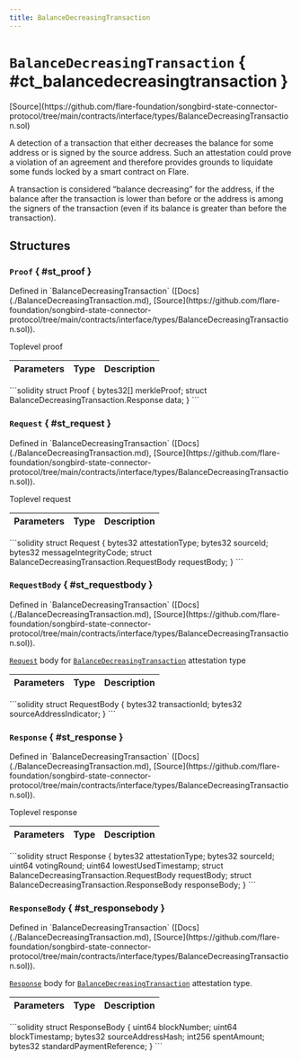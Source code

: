 ```yaml
---
title: BalanceDecreasingTransaction
---
```


<!-- This is an autogenerated file. Do not edit! -->

# `BalanceDecreasingTransaction` { #ct_balancedecreasingtransaction }

<div class="api-node-source" markdown>
[Source](https://github.com/flare-foundation/songbird-state-connector-protocol/tree/main/contracts/interface/types/BalanceDecreasingTransaction.sol)
</div>

<div class="api-node-internal" markdown>

A detection of a transaction that either decreases the balance for some address or is signed by the source address.
Such an attestation could prove a violation of an agreement and therefore provides grounds to liquidate some funds locked by a smart contract on Flare.

A transaction is considered “balance decreasing” for the address, if the balance after the transaction is lower than before or the address is among the signers of the transaction (even if its balance is greater than before the transaction).

</div>

<div class="api-node-type" markdown>

## Structures

<div class="api-node" markdown>

### `Proof` { #st_proof }

<div class="api-node-source" markdown>
Defined in `BalanceDecreasingTransaction` ([Docs](./BalanceDecreasingTransaction.md), [Source](https://github.com/flare-foundation/songbird-state-connector-protocol/tree/main/contracts/interface/types/BalanceDecreasingTransaction.sol)).
</div>

<div class="api-node-internal" markdown>

Toplevel proof

| Parameters | Type | Description |
| ---------- | ---- | ----------- |

</div>
```solidity
struct Proof {
  bytes32[] merkleProof;
  struct BalanceDecreasingTransaction.Response data;
}
```

</div>

<div class="api-node" markdown>

### `Request` { #st_request }

<div class="api-node-source" markdown>
Defined in `BalanceDecreasingTransaction` ([Docs](./BalanceDecreasingTransaction.md), [Source](https://github.com/flare-foundation/songbird-state-connector-protocol/tree/main/contracts/interface/types/BalanceDecreasingTransaction.sol)).
</div>

<div class="api-node-internal" markdown>

Toplevel request

| Parameters | Type | Description |
| ---------- | ---- | ----------- |

</div>
```solidity
struct Request {
  bytes32 attestationType;
  bytes32 sourceId;
  bytes32 messageIntegrityCode;
  struct BalanceDecreasingTransaction.RequestBody requestBody;
}
```

</div>

<div class="api-node" markdown>

### `RequestBody` { #st_requestbody }

<div class="api-node-source" markdown>
Defined in `BalanceDecreasingTransaction` ([Docs](./BalanceDecreasingTransaction.md), [Source](https://github.com/flare-foundation/songbird-state-connector-protocol/tree/main/contracts/interface/types/BalanceDecreasingTransaction.sol)).
</div>

<div class="api-node-internal" markdown>

[`Request`](#st_request) body for [`BalanceDecreasingTransaction`](./BalanceDecreasingTransaction.md) attestation type

| Parameters | Type | Description |
| ---------- | ---- | ----------- |

</div>
```solidity
struct RequestBody {
  bytes32 transactionId;
  bytes32 sourceAddressIndicator;
}
```

</div>

<div class="api-node" markdown>

### `Response` { #st_response }

<div class="api-node-source" markdown>
Defined in `BalanceDecreasingTransaction` ([Docs](./BalanceDecreasingTransaction.md), [Source](https://github.com/flare-foundation/songbird-state-connector-protocol/tree/main/contracts/interface/types/BalanceDecreasingTransaction.sol)).
</div>

<div class="api-node-internal" markdown>

Toplevel response

| Parameters | Type | Description |
| ---------- | ---- | ----------- |

</div>
```solidity
struct Response {
  bytes32 attestationType;
  bytes32 sourceId;
  uint64 votingRound;
  uint64 lowestUsedTimestamp;
  struct BalanceDecreasingTransaction.RequestBody requestBody;
  struct BalanceDecreasingTransaction.ResponseBody responseBody;
}
```

</div>

<div class="api-node" markdown>

### `ResponseBody` { #st_responsebody }

<div class="api-node-source" markdown>
Defined in `BalanceDecreasingTransaction` ([Docs](./BalanceDecreasingTransaction.md), [Source](https://github.com/flare-foundation/songbird-state-connector-protocol/tree/main/contracts/interface/types/BalanceDecreasingTransaction.sol)).
</div>

<div class="api-node-internal" markdown>

[`Response`](#st_response) body for [`BalanceDecreasingTransaction`](./BalanceDecreasingTransaction.md) attestation type.

| Parameters | Type | Description |
| ---------- | ---- | ----------- |

</div>
```solidity
struct ResponseBody {
  uint64 blockNumber;
  uint64 blockTimestamp;
  bytes32 sourceAddressHash;
  int256 spentAmount;
  bytes32 standardPaymentReference;
}
```

</div>

</div>

